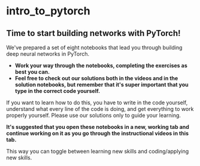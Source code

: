 # intro_to_pytorch
## Time to start building networks with PyTorch!

We've prepared a set of eight notebooks that lead you through building deep neural networks in PyTorch.

* **Work your way through the notebooks, completing the exercises as best you can.**
* **Feel free to check out our solutions both in the videos and in the solution notebooks, but remember that it's super important that you type in the correct code yourself.**

If you want to learn how to do this, you have to write in the code yourself, understand what every line of the code is doing, and get everything to work properly yourself. Please use our solutions only to guide your learning.

**It's suggested that you open these notebooks in a new, working tab and continue working on it as you go through the instructional videos in this tab.**

This way you can toggle between learning new skills and coding/applying new skills.
